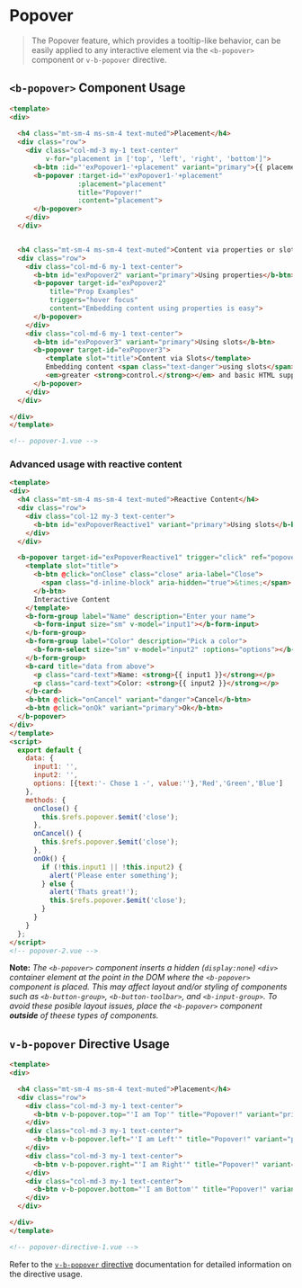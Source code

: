 # Popover

> The Popover feature, which provides a tooltip-like behavior, can be easily applied to any interactive
element via the `<b-popover>` component or `v-b-popover` directive.

## `<b-popover>` Component Usage
```html
<template>
<div>
  
  <h4 class="mt-sm-4 ms-sm-4 text-muted">Placement</h4>
  <div class="row">
    <div class="col-md-3 my-1 text-center"
         v-for="placement in ['top', 'left', 'right', 'bottom']">
      <b-btn :id="'exPopover1-'+placement" variant="primary">{{ placement }}</b-btn>
      <b-popover :target-id="'exPopover1-'+placement"
                 :placement="placement"
                 title="Popover!"
                 :content="placement">
      </b-popover>
    </div>
  </div>


  <h4 class="mt-sm-4 ms-sm-4 text-muted">Content via properties or slots</h4>
  <div class="row">
    <div class="col-md-6 my-1 text-center">
      <b-btn id="exPopover2" variant="primary">Using properties</b-btn>
      <b-popover target-id="exPopover2" 
          title="Prop Examples"
          triggers="hover focus"
          content="Embedding content using properties is easy">
      </b-popover>
    </div>
    <div class="col-md-6 my-1 text-center">
      <b-btn id="exPopover3" variant="primary">Using slots</b-btn>
      <b-popover target-id="exPopover3">
         <template slot="title">Content via Slots</template>
         Embedding content <span class="text-danger">using slots</span> affords you
         <em>greater <strong>control.</strong></em> and basic HTML support/
      </b-popover>
    </div>
  </div>

</div>  
</template>

<!-- popover-1.vue -->
```

### Advanced usage with reactive content

```html
<template>
<div>
  <h4 class="mt-sm-4 ms-sm-4 text-muted">Reactive Content</h4>
  <div class="row">
    <div class="col-12 my-3 text-center">
      <b-btn id="exPopoverReactive1" variant="primary">Using slots</b-btn>
    </div>
  </div>

  <b-popover target-id="exPopoverReactive1" trigger="click" ref="popover">
    <template slot="title">
      <b-btn @click="onClose" class="close" aria-label="Close">
        <span class="d-inline-block" aria-hidden="true">&times;</span>
      </b-btn>
      Interactive Content
    </template>
    <b-form-group label="Name" description="Enter your name">
      <b-form-input size="sm" v-model="input1"></b-form-input>
    </b-form-group>
    <b-form-group label="Color" description="Pick a color">
      <b-form-select size="sm" v-model="input2" :options="options"></b-form-select>
    </b-form-group>
    <b-card title="data from above">
      <p class="card-text">Name: <strong>{{ input1 }}</strong></p>
      <p class="card-text">Color: <strong>{{ input2 }}</strong></p>
    </b-card>
    <b-btn @click="onCancel" variant="danger">Cancel</b-btn>
    <b-btn @click="onOk" variant="primary">Ok</b-btn>
  </b-popover>
</div>  
</template>
<script>
  export default {
    data: {
      input1: '',
      input2: '',
      options: [{text:'- Chose 1 -', value:''},'Red','Green','Blue']
    },
    methods: {
      onClose() {
        this.$refs.popover.$emit('close');
      },
      onCancel() {
        this.$refs.popover.$emit('close');
      },
      onOk() {
        if (!this.input1 || !this.input2) {
          alert('Please enter something');
        } else {
          alert('Thats great!');
          this.$refs.popover.$emit('close');
        }
      }
    }
  };
</script>
<!-- popover-2.vue -->
```

**Note:** _The `<b-popover>` component inserts a hidden (`display:none`) `<div>` container
element at the point in the DOM where the `<b-popover>` component is placed.  This may 
affect layout and/or styling of components such as `<b-button-group>`, `<b-button-toolbar>`,
and `<b-input-group>`. To avoid these posible layout issues, place the `<b-popover>`
component **outside** of theese types of components._

## `v-b-popover` Directive Usage

```html
<template>
<div>

  <h4 class="mt-sm-4 ms-sm-4 text-muted">Placement</h4>
  <div class="row">
    <div class="col-md-3 my-1 text-center">
      <b-btn v-b-popover.top="'I am Top'" title="Popover!" variant="primary">Top</b-btn>
    </div>
    <div class="col-md-3 my-1 text-center">
      <b-btn v-b-popover.left="'I am Left'" title="Popover!" variant="primary">Left</b-btn>
    </div>
    <div class="col-md-3 my-1 text-center">
      <b-btn v-b-popover.right="'I am Right'" title="Popover!" variant="primary">Right</b-btn>
    </div>
    <div class="col-md-3 my-1 text-center">
      <b-btn v-b-popover.bottom="'I am Bottom'" title="Popover!" variant="primary">Bottom</b-btn>
    </div>
  </div>

</div>
</template>

<!-- popover-directive-1.vue -->
```

Refer to the [`v-b-popover` directive](/docs/directives/popover) documentation for detailed
information on the directive usage.
